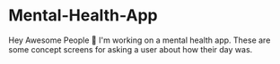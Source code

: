 # Mental-Health-App
Hey Awesome People 🏀  I'm working on a mental health app. These are some concept screens for asking a user about how their day was.
